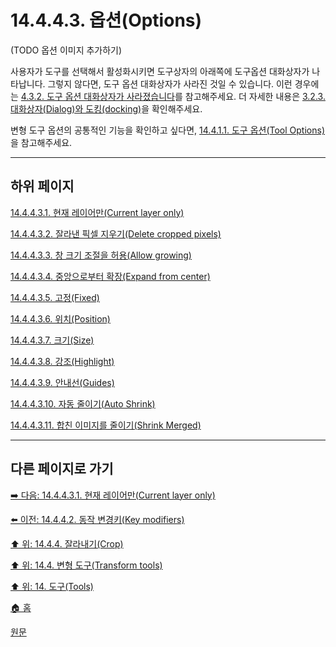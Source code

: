 # 14.4.4.3. 옵션(Options)

(TODO 옵션 이미지 추가하기)

사용자가 도구를 선택해서 활성화시키면 도구상자의 아래쪽에 도구옵션 대화상자가 나타납니다. 그렇지 않다면, 도구 옵션 대화상자가 사라진 것일 수 있습니다. 이런 경우에는 [4.3.2. 도구 옵션 대화상자가 사라졌습니다](./04-03-02-tool-options-dialog-is-missing.md)를 참고해주세요. 더 자세한 내용은 [3.2.3. 대화상자(Dialog)와 도킹(docking)](./03-02-03-00-dialogs-and-docking.md)을 확인해주세요.

변형 도구 옵션의 공통적인 기능을 확인하고 싶다면, [14.4.1.1. 도구 옵션(Tool Options)](./14-04-01-01-00-tool_options.md)을 참고해주세요.

***

## 하위 페이지

[14.4.4.3.1. 현재 레이어만(Current layer only)](./14-04-04-03-01-current_layer_only.md)

[14.4.4.3.2. 잘라낸 픽셀 지우기(Delete cropped pixels)](./14-04-04-03-02-delete_cropped_pixels.md)

[14.4.4.3.3. 창 크기 조절을 허용(Allow growing)](./14-04-04-03-03-allow_growing.md)

[14.4.4.3.4. 중앙으로부터 확장(Expand from center)](./14-04-04-03-04-expand_from_center.md)

[14.4.4.3.5. 고정(Fixed)](./14-04-04-03-05-fixed.md)

[14.4.4.3.6. 위치(Position)](./14-04-04-03-06-position.md)

[14.4.4.3.7. 크기(Size)](./14-04-04-03-07-size.md)

[14.4.4.3.8. 강조(Highlight)](./14-04-04-03-08-highlight.md)

[14.4.4.3.9. 안내선(Guides)](./14-04-04-03-09-guides.md)

[14.4.4.3.10. 자동 줄이기(Auto Shrink)](./14-04-04-03-10-autoshrink.md)

[14.4.4.3.11. 합친 이미지를 줄이기(Shrink Merged)](./14-04-04-03-11-shrink_merged.md)

***

## 다른 페이지로 가기

[➡️ 다음: 14.4.4.3.1. 현재 레이어만(Current layer only)](./14-04-04-03-01-current_layer_only.md)

[⬅️ 이전: 14.4.4.2. 동작 변경키(Key modifiers)](./14-04-04-02-key_modifiers.md)

[⬆️ 위: 14.4.4. 잘라내기(Crop)](./14-04-04-00-crop.md)

[⬆️ 위: 14.4. 변형 도구(Transform tools)](./14-04-00-transform-tools.md)

[⬆️ 위: 14. 도구(Tools)](./14-00-tools.md)

[🏠 홈](./00-home.md)

[원문](https://docs.gimp.org/2.10/ko/gimp-tool-crop.html#idm15201)